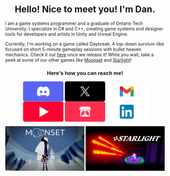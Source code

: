 <h1 align="center"> Hello! Nice to meet you! I'm Dan. </h1>

I am a game systems programmer and a graduate of Ontario Tech University. I specialize in C# and C++, creating game systems and designer tools for developers and artists in Unity and Unreal Engine. 

Currently, I'm working on a game called Daybreak. A top-down survivor-like focused on short 5-minute gameplay sessions with bullet heaven mechanics. Check it out [here](https://constantine-pallas.itch.io/daybreak) once we release it! While you wait, take a peek at some of our other games like [Moonset](https://www.gamecon.ca/2023/second/stellar-octopians) and [Starlight](https://www.gamecon.ca/2024/third/stellar-octopians)!

<!-- How to Reach Me Section -->
<h3 align="center"> Here's how you can reach me! </h3>

<p align="center">
<a href="https://discordapp.com/users/634863506319212550" target="_blank"><img align="center" src="Assets/Buttons/Button_Discord.png"><a/>
<a href="https://x.com/Daniel_Fiuk" target="_blank"><img align="center" src="Assets/Buttons/Button_X.png"><a/>
<a href="mailto:daniel.fiuk21@gmail.com" target="_blank"><img align="center" src="Assets/Buttons/Button_Gmail.png"><a/>
<a href="https://www.youtube.com/@Daniel_Fiuk" target="_blank"><img align="center" src="Assets/Buttons/Button_YouTube.png"><a/>
<a href="https://daniel-fiuk.itch.io/" target="_blank"><img align="center" src="Assets/Buttons/Button_Itch.png"><a/>
<a href="https://www.linkedin.com/in/daniel-fiuk-883580208/" target="_blank"><img align="center" src="Assets/Buttons/Button_LinkedIn.png"><a/>
</p>

<p align="center">
<a href="https://www.gamecon.ca/2023/second/stellar-octopians"><img align="center" src="Assets/Game Heros/MoonsetHero.png" style="width:250px;"><a/>
<a href="https://www.gamecon.ca/2024/third/stellar-octopians"><img align="center" src="Assets/Game Heros/StarlightHero.png" style="width:250px;"><a/>
</p>

<!--
**Daniel-Fiuk/Daniel-Fiuk** is a ✨ _special_ ✨ repository because its `README.md` (this file) appears on your GitHub profile.

Here are some ideas to get you started:

- 🔭 I’m currently working on ...
- 🌱 I’m currently learning ...
- 👯 I’m looking to collaborate on ...
- 🤔 I’m looking for help with ...
- 💬 Ask me about ...
- 📫 How to reach me: ...
- 😄 Pronouns: ...
- ⚡ Fun fact: ...
-->
